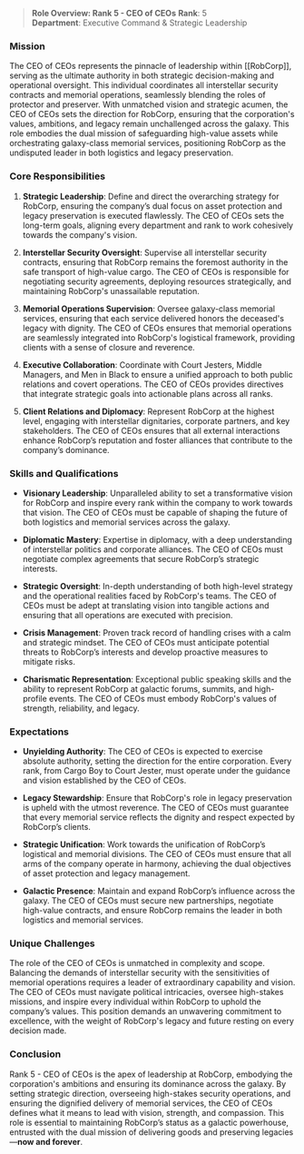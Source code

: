 > **Role Overview: Rank 5 - CEO of CEOs**
> **Rank**: 5  
> **Department**: Executive Command & Strategic Leadership

### Mission

The CEO of CEOs represents the pinnacle of leadership within [[RobCorp]], serving as the ultimate authority in both strategic decision-making and operational oversight. This individual coordinates all interstellar security contracts and memorial operations, seamlessly blending the roles of protector and preserver. With unmatched vision and strategic acumen, the CEO of CEOs sets the direction for RobCorp, ensuring that the corporation's values, ambitions, and legacy remain unchallenged across the galaxy. This role embodies the dual mission of safeguarding high-value assets while orchestrating galaxy-class memorial services, positioning RobCorp as the undisputed leader in both logistics and legacy preservation.

### Core Responsibilities

1. **Strategic Leadership**: Define and direct the overarching strategy for RobCorp, ensuring the company’s dual focus on asset protection and legacy preservation is executed flawlessly. The CEO of CEOs sets the long-term goals, aligning every department and rank to work cohesively towards the company's vision.
    
2. **Interstellar Security Oversight**: Supervise all interstellar security contracts, ensuring that RobCorp remains the foremost authority in the safe transport of high-value cargo. The CEO of CEOs is responsible for negotiating security agreements, deploying resources strategically, and maintaining RobCorp's unassailable reputation.
    
3. **Memorial Operations Supervision**: Oversee galaxy-class memorial services, ensuring that each service delivered honors the deceased's legacy with dignity. The CEO of CEOs ensures that memorial operations are seamlessly integrated into RobCorp's logistical framework, providing clients with a sense of closure and reverence.
    
4. **Executive Collaboration**: Coordinate with Court Jesters, Middle Managers, and Men in Black to ensure a unified approach to both public relations and covert operations. The CEO of CEOs provides directives that integrate strategic goals into actionable plans across all ranks.
    
5. **Client Relations and Diplomacy**: Represent RobCorp at the highest level, engaging with interstellar dignitaries, corporate partners, and key stakeholders. The CEO of CEOs ensures that all external interactions enhance RobCorp’s reputation and foster alliances that contribute to the company’s dominance.
    

### Skills and Qualifications

- **Visionary Leadership**: Unparalleled ability to set a transformative vision for RobCorp and inspire every rank within the company to work towards that vision. The CEO of CEOs must be capable of shaping the future of both logistics and memorial services across the galaxy.
    
- **Diplomatic Mastery**: Expertise in diplomacy, with a deep understanding of interstellar politics and corporate alliances. The CEO of CEOs must negotiate complex agreements that secure RobCorp’s strategic interests.
    
- **Strategic Oversight**: In-depth understanding of both high-level strategy and the operational realities faced by RobCorp's teams. The CEO of CEOs must be adept at translating vision into tangible actions and ensuring that all operations are executed with precision.
    
- **Crisis Management**: Proven track record of handling crises with a calm and strategic mindset. The CEO of CEOs must anticipate potential threats to RobCorp’s interests and develop proactive measures to mitigate risks.
    
- **Charismatic Representation**: Exceptional public speaking skills and the ability to represent RobCorp at galactic forums, summits, and high-profile events. The CEO of CEOs must embody RobCorp's values of strength, reliability, and legacy.
    

### Expectations

- **Unyielding Authority**: The CEO of CEOs is expected to exercise absolute authority, setting the direction for the entire corporation. Every rank, from Cargo Boy to Court Jester, must operate under the guidance and vision established by the CEO of CEOs.
    
- **Legacy Stewardship**: Ensure that RobCorp's role in legacy preservation is upheld with the utmost reverence. The CEO of CEOs must guarantee that every memorial service reflects the dignity and respect expected by RobCorp’s clients.
    
- **Strategic Unification**: Work towards the unification of RobCorp’s logistical and memorial divisions. The CEO of CEOs must ensure that all arms of the company operate in harmony, achieving the dual objectives of asset protection and legacy management.
    
- **Galactic Presence**: Maintain and expand RobCorp’s influence across the galaxy. The CEO of CEOs must secure new partnerships, negotiate high-value contracts, and ensure RobCorp remains the leader in both logistics and memorial services.
    

### Unique Challenges

The role of the CEO of CEOs is unmatched in complexity and scope. Balancing the demands of interstellar security with the sensitivities of memorial operations requires a leader of extraordinary capability and vision. The CEO of CEOs must navigate political intricacies, oversee high-stakes missions, and inspire every individual within RobCorp to uphold the company’s values. This position demands an unwavering commitment to excellence, with the weight of RobCorp's legacy and future resting on every decision made.

### Conclusion

Rank 5 - CEO of CEOs is the apex of leadership at RobCorp, embodying the corporation's ambitions and ensuring its dominance across the galaxy. By setting strategic direction, overseeing high-stakes security operations, and ensuring the dignified delivery of memorial services, the CEO of CEOs defines what it means to lead with vision, strength, and compassion. This role is essential to maintaining RobCorp’s status as a galactic powerhouse, entrusted with the dual mission of delivering goods and preserving legacies—**now and forever**.